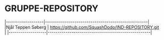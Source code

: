 # GRUPPE-REPOSITORY

|-------------------|----------------------------------------------------|
|Njål Teppen Søberg | https://github.com/SquashDodo/IND-REPOSITORY.git   |
|-------------------|----------------------------------------------------|

